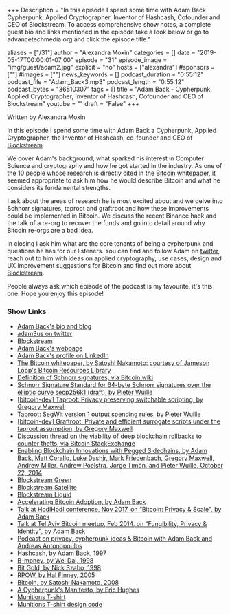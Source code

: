 +++
Description = "In this episode I spend some time with Adam Back Cypherpunk, Applied Cryptographer, Inventor of Hashcash, Cofounder and CEO of Blockstream. To access comprehensive show notes, a complete guest bio and links mentioned in the episode take a look below or go to advancetechmedia.org and click the episode title."

aliases = ["/31"]
author = "Alexandra Moxin"
categories = []
date = "2019-05-17T00:00:01-07:00"
episode = "31"
episode_image = "img/guest/adam2.jpg"
explicit = "no"
hosts = ["alexandra"]
#sponsors = [""]
#images = [""]
news_keywords = []
podcast_duration = "0:55:12"
podcast_file = "Adam_Back3.mp3"
podcast_length = "0:55:12"
podcast_bytes = "36510307"
tags = []
title = "Adam Back - Cypherpunk, Applied Cryptographer, Inventor of Hashcash, Cofounder and CEO of Blockstream"
youtube = ""
draft = "False"
+++

Written by Alexandra Moxin

In this episode I spend some time with Adam Back a Cypherpunk, Applied Cryptographer, the Inventor of Hashcash, co-founder and CEO of [Blockstream](http://blockstream.com).

We cover Adam's background, what sparked his interest in Computer Science and cryptography and how he got started in the industry. As one of the 10 people whose research is directly cited in the [Bitcoin whitepaper](https://www.lopp.net/pdf/bitcoin.pdf), it seemed appropriate to ask him how he would describe Bitcoin and what he considers its fundamental strengths.

I ask about the areas of research he is most excited about and we delve into Schnorr signatures, taproot and graftroot and how these improvements could be implemented in Bitcoin. We discuss the recent Binance hack and the talk of a re-org to recover the funds and go into detail around why Bitcoin re-orgs are a bad idea.

In closing I ask him what are the core tenants of being a cypherpunk and questions he has for our listeners. You can find and follow Adam on [twitter](https://twitter.com/adam3us), reach out to him with ideas on applied cryptography, use cases, design and UX improvement suggestions for Bitcoin and find out more about [Blockstream](http://blockstream.com).

People always ask which episode of the podcast is my favourite, it's this one. Hope you enjoy this episode!

### Show Links

* [Adam Back's bio and blog](http://adam3.us)
* [adam3us on twitter](https://twitter.com/adam3us)
* [Blockstream](http://blockstream.com)
* [Adam Back's webpage](http://cypherspace.org/adam/)
* [Adam Back's profile on LinkedIn](https://www.linkedin.com/in/adam-back-043342/)
* [The Bitcoin whitepaper, by Satoshi Nakamoto: courtesy of Jameson Lopp's Bitcoin Resources Library](https://www.lopp.net/pdf/bitcoin.pdf)
* [Definition of Schnorr signatures, via Bitcoin wiki](https://en.bitcoin.it/wiki/Schnorr)
* [Schnorr Signature Standard for 64-byte Schnorr signatures over the elliptic curve secp256k1 (draft), by Pieter Wuille](https://github.com/sipa/bips/blob/bip-schnorr/bip-schnorr.mediawiki)
* [[bitcoin-dev] Taproot: Privacy preserving switchable scripting, by Gregory Maxwell](https://lists.linuxfoundation.org/pipermail/bitcoin-dev/2018-January/015614.html)
* [Taproot: SegWit version 1 output spending rules, by Pieter Wuille](https://github.com/sipa/bips/blob/bip-schnorr/bip-taproot.mediawiki)
* [[bitcoin-dev] Graftroot: Private and efficient surrogate scripts	under the taproot assumption, by Gregory Maxwell](https://lists.linuxfoundation.org/pipermail/bitcoin-dev/2018-February/015700.html)
* [Discussion thread on the viability of deep blockchain rollbacks to counter thefts, via Bitcoin StackExchange](https://bitcoin.stackexchange.com/questions/87652/51-attack-apparently-very-easy-refering-to-czs-rollback-btc-chain-how-t/87655#87655)
* [Enabling Blockchain Innovations with Pegged Sidechains, by Adam Back, Matt Corallo, Luke Dashjr, Mark Friedenbach, Gregory Maxwell, Andrew Miller, Andrew Poelstra, Jorge Timón, and Pieter Wuille, October 22, 2014](https://blockstream.com/sidechains.pdf)
* [Blockstream Green](https://blockstream.com/green/)
* [Blockstream Satellite](https://blockstream.com/satellite/)
* [Blockstream Liquid](https://blockstream.com/liquid/)
* [Accelerating Bitcoin Adoption, by Adam Back](http://adam3.us/accelerating-adoption/)
* [Talk at HodlHodl conference, Nov 2017, on “Bitcoin: Privacy & Scale", by Adam Back](http://adam3.us/hodlhodl-riga/)
* [Talk at Tel Aviv Bitcoin meetup, Feb 2014, on “Fungibility, Privacy & Identity", by Adam Back](http://adam3.us/fungibility-privacy-identity/)
* [Podcast on privacy, cypherpunk ideas & Bitcoin with Adam Back and Andreas Antonopoulos](http://adam3.us/ltbc-lasvegas/)
* [Hashcash, by Adam Back, 1997](http://hashcash.org/)
* [B-money, by Wei Dai, 1998](http://www.weidai.com/bmoney.txt)
* [Bit Gold, by Nick Szabo, 1998](http://unenumerated.blogspot.com/2005/12/bit-gold.html)
* [RPOW, by Hal Finney, 2005](https://nakamotoinstitute.org/finney/rpow/theory.html)
* [Bitcoin, by Satoshi Nakamoto, 2008](https://bitcoin.org/en/)
* [A Cypherpunk's Manifesto, by Eric Hughes](https://www.activism.net/cypherpunk/manifesto.html)
* [Munitions T-shirt](http://cypherspace.org/adam/rsa/uk-shirt.html)
* [Munitions T-shirt design code](http://www.cypherspace.org/adam/shirt/design/)